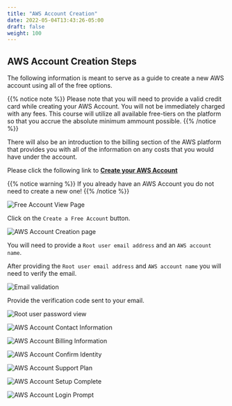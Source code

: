 ```yaml
---
title: "AWS Account Creation"
date: 2022-05-04T13:43:26-05:00
draft: false
weight: 100
---
```


## AWS Account Creation Steps
The following information  is meant to serve as a guide to create a new AWS account using all of the free options. 

{{% notice note %}}
Please note that you will need to provide a valid credit card while creating your AWS Account. You will not be immediately charged with any fees. This course will utilize all available free-tiers on the platform so that you accrue the absolute minimum ammount possible.
{{% /notice %}}

There will also be an introduction to the billing section of the AWS platform that provides you with all of the information on any costs that you would have under the account.

Please click the following link to **[Create your AWS Account](https://portal.aws.amazon.com/free)**

{{% notice warning %}}
If you already have an AWS Account you do not need to create a new one!
{{% /notice %}}

![Free Account View Page](pictures/aws-amazon-free.png?classes=border)

Click on the `Create a Free Account` button.

![AWS Account Creation page](pictures/aws-account-creation-homepage.png?classes=border)

You will need to provide a `Root user email address` and an `AWS account name`.

After providing the `Root user email address` and `AWS account name` you will need to verify the email.

![Email validation](pictures/email-validation.png?classes=border)

Provide the verification code sent to your email.

![Root user password view](pictures/root-user-password.png?classes=border)

![AWS Account Contact Information](pictures/contact-information.png?classes=border)

![AWS Account Billing Information](pictures/billing-information.png?classes=border)

![AWS Account Confirm Identity](pictures/confirm-identity.png?classes=border)

![AWS Account Support Plan](pictures/support-plan.png?classes=border)

![AWS Account Setup Complete](pictures/setup-complete.png?classes=border)

![AWS Account Login Prompt](pictures/login-prompt.png?classes=border)